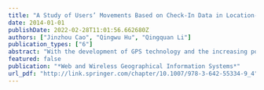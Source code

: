 ```yaml
---
title: "A Study of Users’ Movements Based on Check-In Data in Location-Based Social Networks"
date: 2014-01-01
publishDate: 2022-02-28T11:01:56.662680Z
authors: ["Jinzhou Cao", "Qingwu Hu", "Qingquan Li"]
publication_types: ["6"]
abstract: "With the development of GPS technology and the increasing popularity of mobile device, Location-based Social Networks (LBSN) has become a platform that promote the understanding of user behavior, which offers unique conditions for the study of users’ movement patterns. Characteristics of users’ movements can be expressed by places they’ve visited. This paper presents a method to analyze characteristics of users’ movements in spatial and temporal domain based on data collected from a Chinese LBSN Sina Weibo. This paper analyzes spatial characteristics of users’ movement by clustering geographic areas through their check-in popularity. Meanwhile, temporal characteristics and variation of users’ movements on the timeline is analyzed by applying statistical method."
featured: false
publication: "*Web and Wireless Geographical Information Systems*"
url_pdf: "http://link.springer.com/chapter/10.1007/978-3-642-55334-9_4"
---
```


